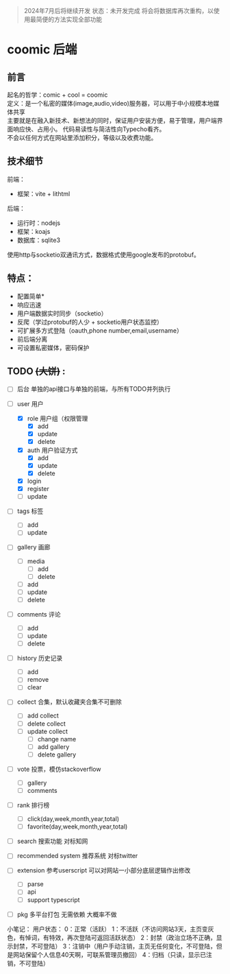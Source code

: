 > 2024年7月后将继续开发
> 状态：未开发完成
> 将会将数据库再次重构，以使用最简便的方法实现全部功能  

# coomic 后端

## 前言
起名的哲学：comic + cool = coomic  
定义：是一个私密的媒体(image,audio,video)服务器，可以用于中小规模本地媒体共享  
主要就是在融入新技术、新想法的同时，保证用户安装方便，易于管理，用户端界面响应快、占用小。
代码易读性与简洁性向Typecho看齐。  
不会以任何方式在网站里添加积分，等级以及收费功能。  

## 技术细节
前端：  
- 框架：vite + lithtml

后端：  
- 运行时：nodejs
- 框架：koajs
- 数据库：sqlite3

使用http与socketio双通讯方式，数据格式使用google发布的protobuf。

## 特点：
- 配置简单*
- 响应迅速
- 用户端数据实时同步（socketio）
- 反爬（学过protobuf的人少 + socketio用户状态监控）
- 可扩展多方式登陆（oauth,phone number,email,username）
- 前后端分离
- 可设置私密媒体，密码保护
  
## TODO ~~(大饼)~~ :
- [ ] 后台 单独的api接口与单独的前端，与所有TODO并列执行
- [ ] user 用户
  - [x] role 用户组（权限管理
    - [x] add
    - [x] update
    - [x] delete
  - [x] auth 用户验证方式
    - [x] add
    - [x] update
    - [x] delete
  - [x] login
  - [x] register
  - [ ] update
- [ ] tags 标签
  - [ ] add
  - [ ] update
- [ ] gallery 画廊
  - [ ] media
    - [ ] add
    - [ ] delete
  - [ ] add
  - [ ] update
  - [ ] delete
- [ ] comments 评论
  - [ ] add
  - [ ] update
  - [ ] delete
- [ ] history 历史记录
  - [ ] add
  - [ ] remove
  - [ ] clear
- [ ] collect 合集，默认收藏夹合集不可删除
  - [ ] add collect
  - [ ] delete collect
  - [ ] update collect
    - [ ] change name
    - [ ] add gallery
    - [ ] delete gallery
- [ ] vote 投票，模仿stackoverflow
  - [ ] gallery
  - [ ] comments
- [ ] rank 排行榜
  - [ ] click(day,week,month,year,total)
  - [ ] favorite(day,week,month,year,total)
- [ ] search 搜索功能 对标知网
- [ ] recommended system 推荐系统 对标twitter
- [ ] extension 参考userscript 可以对网站一小部分底层逻辑作出修改
  - [ ] parse
  - [ ] api
  - [ ] support typescript
- [ ] pkg 多平台打包 无需依赖 大概率不做


小笔记：
用户状态：
0：正常（活跃）
1：不活跃（不访问网站3天，主页变灰色，有悼词，有特效，再次登陆可返回活跃状态）
2：封禁（政治立场不正确，显示封禁，不可登陆）
3：注销中（用户手动注销，主页无任何变化，不可登陆，但是网站保留个人信息40天啊，可联系管理员撤回）
4：归档（只读，显示已注销，不可登陆）
